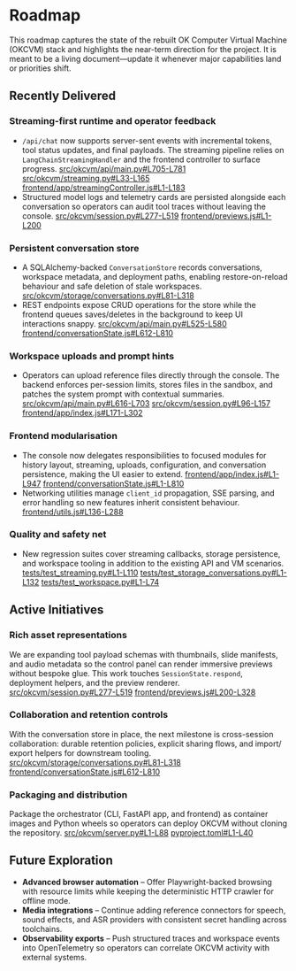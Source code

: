 # Roadmap

This roadmap captures the state of the rebuilt OK Computer Virtual Machine (OKCVM)
stack and highlights the near-term direction for the project. It is meant to be a
living document—update it whenever major capabilities land or priorities shift.

## Recently Delivered

### Streaming-first runtime and operator feedback
- `/api/chat` now supports server-sent events with incremental tokens, tool status
  updates, and final payloads. The streaming pipeline relies on
  `LangChainStreamingHandler` and the frontend controller to surface progress.
  [src/okcvm/api/main.py#L705-L781](src/okcvm/api/main.py#L705-L781)
  [src/okcvm/streaming.py#L33-L165](src/okcvm/streaming.py#L33-L165)
  [frontend/app/streamingController.js#L1-L183](frontend/app/streamingController.js#L1-L183)
- Structured model logs and telemetry cards are persisted alongside each
  conversation so operators can audit tool traces without leaving the console.
  [src/okcvm/session.py#L277-L519](src/okcvm/session.py#L277-L519)
  [frontend/previews.js#L1-L200](frontend/previews.js#L1-L200)

### Persistent conversation store
- A SQLAlchemy-backed `ConversationStore` records conversations, workspace
  metadata, and deployment paths, enabling restore-on-reload behaviour and safe
  deletion of stale workspaces. [src/okcvm/storage/conversations.py#L81-L318](src/okcvm/storage/conversations.py#L81-L318)
- REST endpoints expose CRUD operations for the store while the frontend queues
  saves/deletes in the background to keep UI interactions snappy.
  [src/okcvm/api/main.py#L525-L580](src/okcvm/api/main.py#L525-L580)
  [frontend/conversationState.js#L612-L810](frontend/conversationState.js#L612-L810)

### Workspace uploads and prompt hints
- Operators can upload reference files directly through the console. The backend
  enforces per-session limits, stores files in the sandbox, and patches the system
  prompt with contextual summaries. [src/okcvm/api/main.py#L616-L703](src/okcvm/api/main.py#L616-L703)
  [src/okcvm/session.py#L96-L157](src/okcvm/session.py#L96-L157)
  [frontend/app/index.js#L171-L302](frontend/app/index.js#L171-L302)

### Frontend modularisation
- The console now delegates responsibilities to focused modules for history
  layout, streaming, uploads, configuration, and conversation persistence, making
  the UI easier to extend. [frontend/app/index.js#L1-L947](frontend/app/index.js#L1-L947)
  [frontend/conversationState.js#L1-L810](frontend/conversationState.js#L1-L810)
- Networking utilities manage `client_id` propagation, SSE parsing, and error
  handling so new features inherit consistent behaviour.
  [frontend/utils.js#L136-L288](frontend/utils.js#L136-L288)

### Quality and safety net
- New regression suites cover streaming callbacks, storage persistence, and
  workspace tooling in addition to the existing API and VM scenarios.
  [tests/test_streaming.py#L1-L110](tests/test_streaming.py#L1-L110)
  [tests/test_storage_conversations.py#L1-L132](tests/test_storage_conversations.py#L1-L132)
  [tests/test_workspace.py#L1-L74](tests/test_workspace.py#L1-L74)

## Active Initiatives

### Rich asset representations
We are expanding tool payload schemas with thumbnails, slide manifests, and audio
metadata so the control panel can render immersive previews without bespoke glue.
This work touches `SessionState.respond`, deployment helpers, and the preview
renderer. [src/okcvm/session.py#L277-L519](src/okcvm/session.py#L277-L519)
[frontend/previews.js#L200-L328](frontend/previews.js#L200-L328)

### Collaboration and retention controls
With the conversation store in place, the next milestone is cross-session
collaboration: durable retention policies, explicit sharing flows, and import/
export helpers for downstream tooling. [src/okcvm/storage/conversations.py#L81-L318](src/okcvm/storage/conversations.py#L81-L318)
[frontend/conversationState.js#L612-L810](frontend/conversationState.js#L612-L810)

### Packaging and distribution
Package the orchestrator (CLI, FastAPI app, and frontend) as container images and
Python wheels so operators can deploy OKCVM without cloning the repository.
[src/okcvm/server.py#L1-L88](src/okcvm/server.py#L1-L88)
[pyproject.toml#L1-L40](pyproject.toml#L1-L40)

## Future Exploration

- **Advanced browser automation** – Offer Playwright-backed browsing with resource
  limits while keeping the deterministic HTTP crawler for offline mode.
- **Media integrations** – Continue adding reference connectors for speech, sound
  effects, and ASR providers with consistent secret handling across toolchains.
- **Observability exports** – Push structured traces and workspace events into
  OpenTelemetry so operators can correlate OKCVM activity with external systems.
